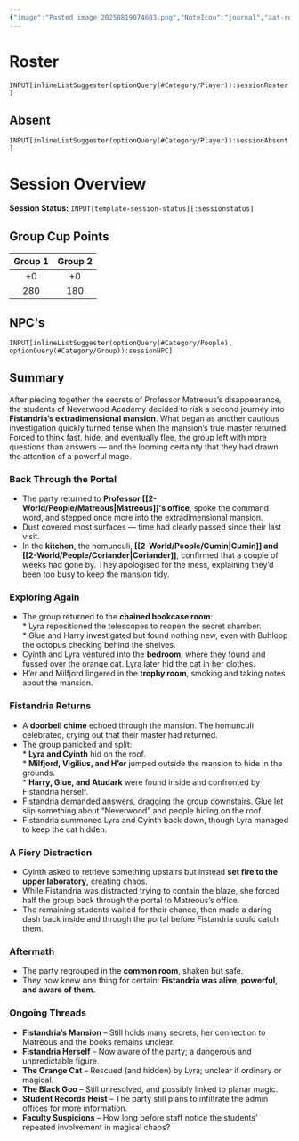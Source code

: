 ```yaml
---
{"image":"Pasted image 20250819074603.png","NoteIcon":"journal","aat-render-enabled":true,"fc-category":["Side Quest"],"fc-display-name":"Back to the Mansion","sessionstatus":"Occurred","type":"Session Journal","sessionDate":"2025-08-30","players":7,"OneLiner":"Heading back into Fistandria's Mansion","timelines":["journal"],"tags":["journal","#Category/Journal"],"obsidianUIMode":"preview","sessionRoster":["[[1-Party/Group 1/Atudark.md|Atudark]]","[[1-Party/Group 2/Cyinth Agora.md|Cyinth Agora]]","[[1-Party/Group 1/Guiloip Guhloo (Glue).md|Guiloip Guhloo (Glue)]]","[[1-Party/Group 2/Harry Blackstone.md|Harry Blackstone]]","[[1-Party/Group 2/H'er.md|H'er]]","[[1-Party/Group 2/Lyra Everlight.md|Lyra Everlight]]","[[1-Party/Group 1/Milfjord Goodleaf.md|Milfjord Goodleaf]]"],"sessionAbsent":["[[1-Party/Group 1/Vigilius Palamas.md|Vigilius Palamas]]"],"sessionNPC":["[[2-World/People/Fistandria.md|Fistandria]]","[[2-World/People/Cumin.md|Cumin]]","[[2-World/People/Coriander.md|Coriander]]"],"dg-publish":true,"dg-path":"Session Journals/2025-08-30 - Back to the Mansion.md","permalink":"/session-journals/2025-08-30-back-to-the-mansion/","dgPassFrontmatter":true,"updated":"2025-09-27T18:55:46.000+01:00"}
---
```



# Roster 



`INPUT[inlineListSuggester(optionQuery(#Category/Player)):sessionRoster]`
 

## Absent



`INPUT[inlineListSuggester(optionQuery(#Category/Player)):sessionAbsent]`
 

# Session Overview

**Session Status:** `INPUT[template-session-status][:sessionstatus]`

## Group Cup Points

| Group 1 | Group 2 |
| :-----: | :-----: |
|   +0    |   +0    |
|   280   |   180   |

## NPC's

`INPUT[inlineListSuggester(optionQuery(#Category/People), optionQuery(#Category/Group)):sessionNPC]`

## Summary
After piecing together the secrets of Professor Matreous’s disappearance, the students of Neverwood Academy decided to risk a second journey into **Fistandria’s extradimensional mansion**. What began as another cautious investigation quickly turned tense when the mansion’s true master returned. Forced to think fast, hide, and eventually flee, the group left with more questions than answers — and the looming certainty that they had drawn the attention of a powerful mage.

### Back Through the Portal

* The party returned to **Professor [[2-World/People/Matreous\|Matreous]]'s office**, spoke the command word, and stepped once more into the extradimensional mansion.  
* Dust covered most surfaces — time had clearly passed since their last visit.  
* In the **kitchen**, the homunculi, **[[2-World/People/Cumin\|Cumin]] and [[2-World/People/Coriander\|Coriander]]**, confirmed that a couple of weeks had gone by. They apologised for the mess, explaining they’d been too busy to keep the mansion tidy.

### Exploring Again

* The group returned to the **chained bookcase room**:  
	  * Lyra repositioned the telescopes to reopen the secret chamber.  
	  * Glue and Harry investigated but found nothing new, even with Buhloop the octopus checking behind the shelves.  
* Cyinth and Lyra ventured into the **bedroom**, where they found and fussed over the orange cat. Lyra later hid the cat in her clothes.  
* H’er and Milfjord lingered in the **trophy room**, smoking and taking notes about the mansion.

### Fistandria Returns

* A **doorbell chime** echoed through the mansion. The homunculi celebrated, crying out that their master had returned.  
* The group panicked and split:  
	  * **Lyra and Cyinth** hid on the roof.  
	  * **Milfjord, Vigilius, and H’er** jumped outside the mansion to hide in the grounds.  
	  * **Harry, Glue, and Atudark** were found inside and confronted by Fistandria herself.  
* Fistandria demanded answers, dragging the group downstairs. Glue let slip something about “Neverwood” and people hiding on the roof.  
* Fistandria summoned Lyra and Cyinth back down, though Lyra managed to keep the cat hidden.

### A Fiery Distraction

* Cyinth asked to retrieve something upstairs but instead **set fire to the upper laboratory**, creating chaos.  
* While Fistandria was distracted trying to contain the blaze, she forced half the group back through the portal to Matreous’s office.  
* The remaining students waited for their chance, then made a daring dash back inside and through the portal before Fistandria could catch them.

### Aftermath

* The party regrouped in the **common room**, shaken but safe.  
* They now knew one thing for certain: **Fistandria was alive, powerful, and aware of them.**

### Ongoing Threads

* **Fistandria’s Mansion** – Still holds many secrets; her connection to Matreous and the books remains unclear.  
* **Fistandria Herself** – Now aware of the party; a dangerous and unpredictable figure.  
* **The Orange Cat** – Rescued (and hidden) by Lyra; unclear if ordinary or magical.  
* **The Black Goo** – Still unresolved, and possibly linked to planar magic.  
* **Student Records Heist** – The party still plans to infiltrate the admin offices for more information.  
* **Faculty Suspicions** – How long before staff notice the students’ repeated involvement in magical chaos?